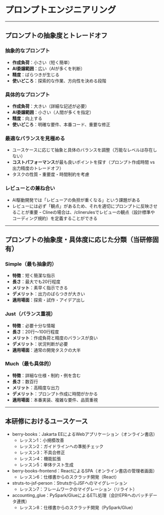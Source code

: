 # プロンプトエンジニアリング

---

## プロンプトの抽象度とトレードオフ

### 抽象的なプロンプト
- **作成負荷**：小さい（短く簡単）
- **AI委譲範囲**：広い（AIが多くを判断）
- **精度**：ばらつきが生じる
- **使いどころ**：探索的な作業、方向性を決める段階

### 具体的なプロンプト
- **作成負荷**：大きい（詳細な記述が必要）
- **AI委譲範囲**：小さい（人間が多くを指定）
- **精度**：向上する
- **使いどころ**：明確な要件、本番コード、重要な修正

### 最適なバランスを見極める
- ユースケースに応じて抽象と具体のバランスを調整（万能なレベルは存在しない）
- **コストパフォーマンス**が最も良いポイントを探す（プロンプト作成時間 vs 出力精度のトレードオフ）
- タスクの性質・重要度・時間制約を考慮

### レビューとの兼ね合い
- AI駆動開発では「レビューアの負担が重くなる」という課題がある
- レビューには必ず「観点」があるため、それを適切にプロンプトに反映させることが重要
ｰ Clineの場合は、/clinerulesでレビューの観点（設計標準やコーディング規約）を定義することができる

---

## プロンプトの抽象度・具体度に応じた分類（当研修固有）

### Simple（最も抽象的）
- **特徴**：短く簡潔な指示
- **長さ**：最大でも20行程度
- **メリット**：素早く指示できる
- **デメリット**：出力のばらつきが大きい
- **適用場面**：探索・試作・アイデア出し

### Just（バランス重視）
- **特徴**：必要十分な情報
- **長さ**：20行〜100行程度
- **メリット**：作成負荷と精度のバランスが良い
- **デメリット**：状況判断が必要
- **適用場面**：通常の開発タスクの大半

### Much（最も具体的）
- **特徴**：詳細な仕様・制約・例を含む
- **長さ**：数百行
- **メリット**：高精度な出力
- **デメリット**：プロンプト作成に時間がかかる
- **適用場面**：本番実装、複雑な要件、品質重視

---

## 本研修におけるユースケース

* berry-books：Jakarta EEによるWebアプリケーション（オンライン書店）
  * レッスン1：小規模改善
  * レッスン2：ガイドラインへの準拠チェック
  * レッスン3：不具合修正
  * レッスン4：機能拡張
  * レッスン5：単体テスト生成
* berry-books-frontend：ReactによるSPA（オンライン書店の管理者画面）
  * レッスン6：仕様書からのスクラッチ開発（React）
* struts-to-jsf-person：StrutsからJSFへのマイグレーション
  * レッスン7：フレームワークのマイグレーション（リライト）
* accounting_glue：PySpark/GlueによるETL処理（会計EPRへのバッチデータ連携）
  * レッスン8：仕様書からのスクラッチ開発（PySpark/Glue）
